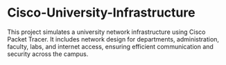 # Cisco-University-Infrastructure
This project simulates a university network infrastructure using Cisco Packet Tracer. It includes network design for departments, administration, faculty, labs, and internet access, ensuring efficient communication and security across the campus.
